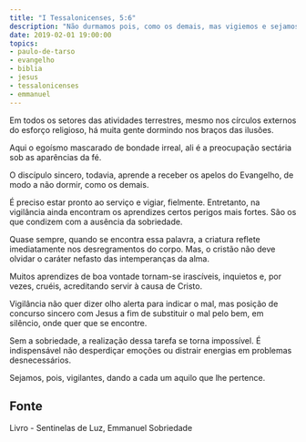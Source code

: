 ```yaml
---
title: "I Tessalonicenses, 5:6"
description: "Não durmamos pois, como os demais, mas vigiemos e sejamos sóbrios" - Paulo
date: 2019-02-01 19:00:00
topics: 
- paulo-de-tarso
- evangelho
- biblia
- jesus
- tessalonicenses
- emmanuel
---
```


Em todos os setores das atividades terrestres, mesmo nos círculos externos
do esforço religioso, há muita gente dormindo nos braços das ilusões.

Aqui o egoísmo mascarado de bondade irreal, ali é a preocupação sectária
sob as aparências da fé.

O discípulo sincero, todavia, aprende a receber os apelos do Evangelho, de
modo a não dormir, como os demais.

É preciso estar pronto ao serviço e vigiar, fielmente. Entretanto, na
vigilância ainda encontram os aprendizes certos perigos mais fortes.
São os que condizem com a ausência da sobriedade.

Quase sempre, quando se encontra essa palavra, a criatura reflete
imediatamente nos desregramentos do corpo. Mas, o cristão não deve olvidar o caráter
nefasto das intemperanças da alma.

Muitos aprendizes de boa vontade tornam-se irascíveis, inquietos e, por
vezes, cruéis, acreditando servir à causa de Cristo.

Vigilância não quer dizer olho alerta para indicar o mal, mas posição de
concurso sincero com Jesus a fim de substituir o mal pelo bem, em silêncio, onde quer
que se encontre.

Sem a sobriedade, a realização dessa tarefa se torna impossível. É
indispensável não desperdiçar emoções ou distrair energias em problemas
desnecessários.

Sejamos, pois, vigilantes, dando a cada um aquilo que lhe pertence.

## Fonte
Livro - Sentinelas de Luz, Emmanuel
Sobriedade
